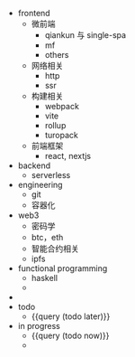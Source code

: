 - frontend
	- 微前端
		- qiankun 与 single-spa
		- mf
		- others
	- 网络相关
		- http
		- ssr
	- 构建相关
		- webpack
		- vite
		- rollup
		- turopack
	- 前端框架
		- react, nextjs
- backend
	- serverless
- engineering
	- git
	- 容器化
- web3
	- 密码学
	- btc，eth
	- 智能合约相关
	- ipfs
- functional programming
	- haskell
	-
-
- todo
	- {{query (todo later)}}
- in progress
	- {{query (todo now)}}
	-
